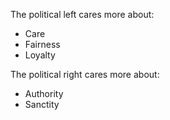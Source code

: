 The political left cares more about:
- Care
- Fairness
- Loyalty

The political right cares more about:
- Authority
- Sanctity

